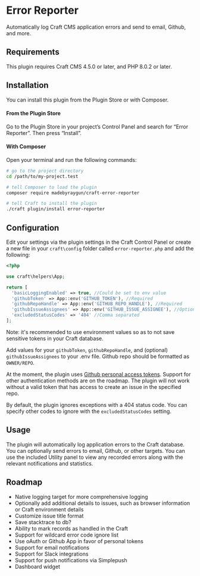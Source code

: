 # Error Reporter

Automatically log Craft CMS application errors and send to email, Github, and more.

## Requirements

This plugin requires Craft CMS 4.5.0 or later, and PHP 8.0.2 or later.

## Installation

You can install this plugin from the Plugin Store or with Composer.

#### From the Plugin Store

Go to the Plugin Store in your project’s Control Panel and search for “Error Reporter”. Then press “Install”.

#### With Composer

Open your terminal and run the following commands:

```bash
# go to the project directory
cd /path/to/my-project.test

# tell Composer to load the plugin
composer require madebyraygun/craft-error-reporter

# tell Craft to install the plugin
./craft plugin/install error-reporter
```

## Configuration

Edit your settings via the plugin settings in the Craft Control Panel or create a new file in your `craft\config` folder called  `error-reporter.php` and add the following:

```php
<?php

use craft\helpers\App;

return [
  'basicLoggingEnabled' => true, //Could be set to env value
  'githubToken' => App::env('GITHUB_TOKEN'), //Required
  'githubRepoHandle' => App::env('GITHUB_REPO_HANDLE'), //Required
  'githubIssueAssignees' => App::env('GITHUB_ISSUE_ASSIGNEE'), //Optional
  'excludedStatusCodes' => '404' //Comma separated
];
```
Note: it's recommended to use environment values so as to not save sensitive tokens in your Craft database.

Add values for your `githubToken`, `githubRepoHandle`, and (optional) `githubIssueAssignees` to your .env file. Github repo should be formatted as `OWNER/REPO`.

At the moment, the plugin uses [Github personal access tokens](https://docs.github.com/en/authentication/keeping-your-account-and-data-secure/managing-your-personal-access-tokens). Support for other authentication methods are on the roadmap. The plugin will not work without a valid token that has access to create an issue in the specified repo.

By default, the plugin ignores exceptions with a 404 status code. You can specify other codes to ignore with the `excludedStatusCodes` setting.

## Usage

The plugin will automatically log application errors to the Craft database. You can optionally send errors to email, Github, or other targets. You can use the included Utility panel to view any recorded errors along with the relevant notifications and statistics.

## Roadmap

* Native logging target for more comprehensive logging
* Optionally add additional details to issues, such as browser information or Craft environment details
* Customize issue title format
* Save stacktrace to db?
* Ability to mark records as handled in the Craft
* Support for wildcard error code ignore list
* Use oAuth or Github App in favor of personal tokens
* Support for email notifications
* Support for Slack integrations
* Support for push notifications via Simplepush
* Dashboard widget
